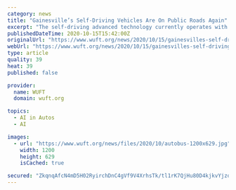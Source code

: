 ```yaml
---
category: news
title: "Gainesville’s Self-Driving Vehicles Are On Public Roads Again"
excerpt: "The self-driving advanced technology currently operates with a limited capacity from the Downtown Parking Garage along Southwest Second Avenue to the 12th Street roundabout."
publishedDateTime: 2020-10-15T15:42:00Z
originalUrl: "https://www.wuft.org/news/2020/10/15/gainesvilles-self-driving-vehicles-are-on-public-roads-again/"
webUrl: "https://www.wuft.org/news/2020/10/15/gainesvilles-self-driving-vehicles-are-on-public-roads-again/"
type: article
quality: 39
heat: 39
published: false

provider:
  name: WUFT
  domain: wuft.org

topics:
  - AI in Autos
  - AI

images:
  - url: "https://www.wuft.org/news/files/2020/10/autobus-1200x629.jpg"
    width: 1200
    height: 629
    isCached: true

secured: "ZkqnqAfcN4mD5H02RyirchDnC4gVf9V4XrhsTk/tl1rK7QjHu80D4kjkvYjzowTRaiXDeca7K5sNDli/HMxkUzDEAdhAfE303pN86nWt2wPkOZlpZTAvhBZdLM4tEXiLnOjVmGW0RH8Zo5t7uDGw/F8BR2FTdsBk8DYPqjGFp3FfFHGEfzxu7YRiiF1Qnn46WMW8nKDt/3sY++b3GmDgXsRIJnZqbUc7r3MozEZMXodPX6UiFZys2gnkEyPYUaTeL7kUlzcpoyJUY6t/+5JyeOIGaXniS78GCjdbojvbg3iJKPWWt9SaUN8EKM55N0SWMFQDI/opw94gDH4zeRJ9NUeSXYk8ZZk3OEzQuPwnUMk=;Y4Gq2B0edoFLRD1n/BFJWw=="
---
```


